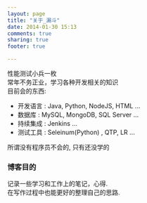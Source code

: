 ```yaml
---
layout: page
title: "关于_漏斗"
date: 2014-01-30 15:13
comments: true
sharing: true
footer: true

---
```

性能测试小兵一枚    
常年不务正业，学习各种开发相关的知识    
目前会的东西:    

* 开发语言 : Java, Python, NodeJS, HTML ...    
* 数据库   : MySQL, MongoDB, SQL Server ...    
* 持续集成 : Jenkins ...    
* 测试工具 : Seleinum(Python) , QTP, LR ...

所谓没有程序员不会的, 只有还没学的

### 博客目的   
记录一些学习和工作上的笔记，心得.    
在写作过程中也能更好的整理自己的思路.    
